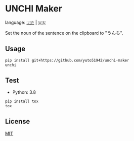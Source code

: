 # UNCHI Maker

language: [🇯🇵](documents/READMEjp.md) | 🇺🇸

Set the noun of the sentence on the clipboard to "うんち".

## Usage

```bash
pip install git+https://github.com/yuto51942/unchi-maker
unchi
```

## Test

- Python: 3.8

```bash
pip install tox
tox
```

## License

[MIT](LICENSE)
